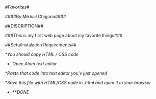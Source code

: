    #_Favorites_#
   
   ####By Mikhail Chigorin####
   
   ##DISCRIPTION##
   
   ###This is my first web page about my favorite things###
   
   
   ##Setu/Instalation Requirements##
   
   *_You should copy HTML / CSS code_
    
   * _Open Atom text editor_
   
   *_Paste that code into text editor you'v just opened_
   
   *_Save this file with HTML/CSS code in .html and open it in your browser_
   
   * ***DONE*
   
   
   
